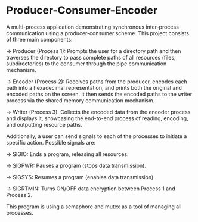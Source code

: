 # Producer-Consumer-Encoder
A multi-process application demonstrating synchronous inter-process communication using a producer-consumer scheme. This project consists of three main components:

-> Producer (Process 1): Prompts the user for a directory path and then traverses the directory to pass complete paths of all resources (files, subdirectories) to the consumer through the pipe communication mechanism.

-> Encoder (Process 2): Receives paths from the producer, encodes each path into a hexadecimal representation, and prints both the original and encoded paths on the screen. It then sends the encoded paths to the writer process via the shared memory communication mechanism.

-> Writer (Process 3): Collects the encoded data from the encoder process and displays it, showcasing the end-to-end process of reading, encoding, and outputting resource paths.

Additionally, a user can send signals to each of the processes to initiate a specific action. Possible signals are:

-> SIGIO: Ends a program, releasing all resources.

-> SIGPWR: Pauses a program (stops data transmission).

-> SIGSYS: Resumes a program (enables data transmission).

-> SIGRTMIN: Turns ON/OFF data encryption between Process 1 and Process 2.
  
This program is using a semaphore and mutex as a tool of managing all processes.
